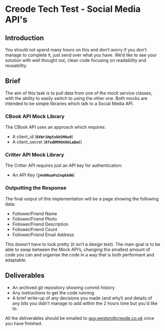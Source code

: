# Creode Tech Test - Social Media API's

## Introduction

You should not spend many hours on this and don’t worry if you don’t manage to complete it, just send over what you have. We’d like to see your solution with well thought out, clean code focusing on readability and reusability.

## Brief

The aim of this task is to pull data from one of the mock service classes, with the ability to easily switch to using the other one. Both mocks are intended to be simple libraries which talk to a Social Media API.

### CBook API Mock Library
The CBook API uses an approach which requires:

 - A client_id (**`8XWr1Hp5xbhSM6u0`**)
 - A client_secret (**`07xdHM9OA8ULaBeC`**)

### Critter API Mock Library
The Critter API requires just an API key for authentication:

 - An API Key (**`j4nHNuaPo2nq6AdW`**)

### Outputting the Response
The final output of this implementation will be a page showing the following data:

 - Follower/Friend Name
 - Follower/Friend Photo
 - Follower/Friend Description
 - Follower/Friend Count
 - Follower/Friend Email Address

This doesn’t have to look pretty (it isn’t a design test). The main goal is to be able to swap between the Mock API’s, changing the smallest amount of code you can and organise the code in a way that is both performant and adaptable.

## Deliverables

 - An archived git repository showing commit history
 - Any instructions to get the code running
 - A brief write-up of any decisions you made (and why!) and details of any bits you didn't manage to add within the 2 hours time but you'd like to.

All the deliverables should be emailed to guy.weston@creode.co.uk once you have finished.
